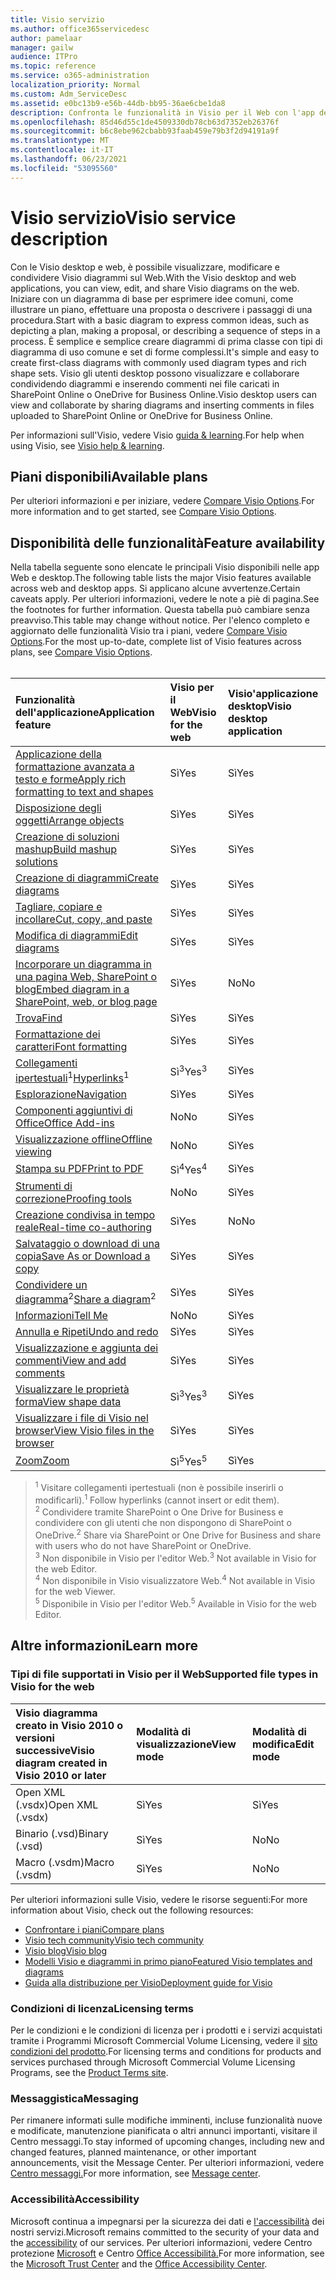 ```yaml
---
title: Visio servizio
ms.author: office365servicedesc
author: pamelaar
manager: gailw
audience: ITPro
ms.topic: reference
ms.service: o365-administration
localization_priority: Normal
ms.custom: Adm_ServiceDesc
ms.assetid: e0bc13b9-e56b-44db-bb95-36ae6cbe1da8
description: Confronta le funzionalità in Visio per il Web con l'app desktop Visio desktop.
ms.openlocfilehash: 85d46d55c1de4509330db78cb63d7352eb26376f
ms.sourcegitcommit: b6c8ebe962cbabb93faab459e79b3f2d94191a9f
ms.translationtype: MT
ms.contentlocale: it-IT
ms.lasthandoff: 06/23/2021
ms.locfileid: "53095560"
---
```

# <a name="visio-service-description"></a><span data-ttu-id="745fb-103">Visio servizio</span><span class="sxs-lookup"><span data-stu-id="745fb-103">Visio service description</span></span>

<span data-ttu-id="745fb-104">Con le Visio desktop e web, è possibile visualizzare, modificare e condividere Visio diagrammi sul Web.</span><span class="sxs-lookup"><span data-stu-id="745fb-104">With the Visio desktop and web applications, you can view, edit, and share Visio diagrams on the web.</span></span> <span data-ttu-id="745fb-105">Iniziare con un diagramma di base per esprimere idee comuni, come illustrare un piano, effettuare una proposta o descrivere i passaggi di una procedura.</span><span class="sxs-lookup"><span data-stu-id="745fb-105">Start with a basic diagram to express common ideas, such as depicting a plan, making a proposal, or describing a sequence of steps in a process.</span></span> <span data-ttu-id="745fb-106">È semplice e semplice creare diagrammi di prima classe con tipi di diagramma di uso comune e set di forme complessi.</span><span class="sxs-lookup"><span data-stu-id="745fb-106">It's simple and easy to create first-class diagrams with commonly used diagram types and rich shape sets.</span></span> <span data-ttu-id="745fb-107">Visio gli utenti desktop possono visualizzare e collaborare condividendo diagrammi e inserendo commenti nei file caricati in SharePoint Online o OneDrive for Business Online.</span><span class="sxs-lookup"><span data-stu-id="745fb-107">Visio desktop users can view and collaborate by sharing diagrams and inserting comments in files uploaded to SharePoint Online or OneDrive for Business Online.</span></span>

<span data-ttu-id="745fb-108">Per informazioni sull'Visio, vedere Visio [guida & learning](https://support.office.com/visio).</span><span class="sxs-lookup"><span data-stu-id="745fb-108">For help when using Visio, see [Visio help & learning](https://support.office.com/visio).</span></span>

## <a name="available-plans"></a><span data-ttu-id="745fb-109">Piani disponibili</span><span class="sxs-lookup"><span data-stu-id="745fb-109">Available plans</span></span>

<span data-ttu-id="745fb-110">Per ulteriori informazioni e per iniziare, vedere [Compare Visio Options](https://www.microsoft.com/microsoft-365/visio/microsoft-visio-plans-and-pricing-compare-visio-options).</span><span class="sxs-lookup"><span data-stu-id="745fb-110">For more information and to get started, see [Compare Visio Options](https://www.microsoft.com/microsoft-365/visio/microsoft-visio-plans-and-pricing-compare-visio-options).</span></span>
  
## <a name="feature-availability"></a><span data-ttu-id="745fb-111">Disponibilità delle funzionalità</span><span class="sxs-lookup"><span data-stu-id="745fb-111">Feature availability</span></span>

<span data-ttu-id="745fb-112">Nella tabella seguente sono elencate le principali Visio disponibili nelle app Web e desktop.</span><span class="sxs-lookup"><span data-stu-id="745fb-112">The following table lists the major Visio features available across web and desktop apps.</span></span> <span data-ttu-id="745fb-113">Si applicano alcune avvertenze.</span><span class="sxs-lookup"><span data-stu-id="745fb-113">Certain caveats apply.</span></span> <span data-ttu-id="745fb-114">Per ulteriori informazioni, vedere le note a piè di pagina.</span><span class="sxs-lookup"><span data-stu-id="745fb-114">See the footnotes for further information.</span></span> <span data-ttu-id="745fb-115">Questa tabella può cambiare senza preavviso.</span><span class="sxs-lookup"><span data-stu-id="745fb-115">This table may change without notice.</span></span> <span data-ttu-id="745fb-116">Per l'elenco completo e aggiornato delle funzionalità Visio tra i piani, vedere [Compare Visio Options](https://www.microsoft.com/microsoft-365/visio/microsoft-visio-plans-and-pricing-compare-visio-options).</span><span class="sxs-lookup"><span data-stu-id="745fb-116">For the most up-to-date, complete list of Visio features across plans, see [Compare Visio Options](https://www.microsoft.com/microsoft-365/visio/microsoft-visio-plans-and-pricing-compare-visio-options).</span></span><br><br> 

| <span data-ttu-id="745fb-117">Funzionalità dell'applicazione</span><span class="sxs-lookup"><span data-stu-id="745fb-117">Application feature</span></span> | <span data-ttu-id="745fb-118">Visio per il Web</span><span class="sxs-lookup"><span data-stu-id="745fb-118">Visio for the web</span></span> | <span data-ttu-id="745fb-119">Visio'applicazione desktop</span><span class="sxs-lookup"><span data-stu-id="745fb-119">Visio desktop application</span></span> |
|:-----|:-----|:-----|
|[<span data-ttu-id="745fb-120">Applicazione della formattazione avanzata a testo e forme</span><span class="sxs-lookup"><span data-stu-id="745fb-120">Apply rich formatting to text and shapes</span></span>](visio-features.md#apply-rich-formatting-to-text-and-shapes)|<span data-ttu-id="745fb-121">Sì</span><span class="sxs-lookup"><span data-stu-id="745fb-121">Yes</span></span> |<span data-ttu-id="745fb-122">Sì</span><span class="sxs-lookup"><span data-stu-id="745fb-122">Yes</span></span> |
|[<span data-ttu-id="745fb-123">Disposizione degli oggetti</span><span class="sxs-lookup"><span data-stu-id="745fb-123">Arrange objects</span></span>](visio-features.md#arrange-objects)|<span data-ttu-id="745fb-124">Sì</span><span class="sxs-lookup"><span data-stu-id="745fb-124">Yes</span></span> |<span data-ttu-id="745fb-125">Sì</span><span class="sxs-lookup"><span data-stu-id="745fb-125">Yes</span></span> |
|[<span data-ttu-id="745fb-126">Creazione di soluzioni mashup</span><span class="sxs-lookup"><span data-stu-id="745fb-126">Build mashup solutions</span></span>](visio-features.md#build-mashup-solutions)|<span data-ttu-id="745fb-127">Sì</span><span class="sxs-lookup"><span data-stu-id="745fb-127">Yes</span></span> |<span data-ttu-id="745fb-128">Sì</span><span class="sxs-lookup"><span data-stu-id="745fb-128">Yes</span></span> |
|[<span data-ttu-id="745fb-129">Creazione di diagrammi</span><span class="sxs-lookup"><span data-stu-id="745fb-129">Create diagrams</span></span>](visio-features.md#create-diagrams)|<span data-ttu-id="745fb-130">Sì</span><span class="sxs-lookup"><span data-stu-id="745fb-130">Yes</span></span> |<span data-ttu-id="745fb-131">Sì</span><span class="sxs-lookup"><span data-stu-id="745fb-131">Yes</span></span> |
|[<span data-ttu-id="745fb-132">Tagliare, copiare e incollare</span><span class="sxs-lookup"><span data-stu-id="745fb-132">Cut, copy, and paste</span></span>](visio-features.md#cut-copy-and-paste)|<span data-ttu-id="745fb-133">Sì</span><span class="sxs-lookup"><span data-stu-id="745fb-133">Yes</span></span> |<span data-ttu-id="745fb-134">Sì</span><span class="sxs-lookup"><span data-stu-id="745fb-134">Yes</span></span> |
|[<span data-ttu-id="745fb-135">Modifica di diagrammi</span><span class="sxs-lookup"><span data-stu-id="745fb-135">Edit diagrams</span></span>](visio-features.md#edit-diagrams)|<span data-ttu-id="745fb-136">Sì</span><span class="sxs-lookup"><span data-stu-id="745fb-136">Yes</span></span> |<span data-ttu-id="745fb-137">Sì</span><span class="sxs-lookup"><span data-stu-id="745fb-137">Yes</span></span> |
|[<span data-ttu-id="745fb-138">Incorporare un diagramma in una pagina Web, SharePoint o blog</span><span class="sxs-lookup"><span data-stu-id="745fb-138">Embed diagram in a SharePoint, web, or blog page</span></span>](visio-features.md#embed-diagram-in-a-sharepoint-web-or-blog-page)|<span data-ttu-id="745fb-139">Sì</span><span class="sxs-lookup"><span data-stu-id="745fb-139">Yes</span></span> |<span data-ttu-id="745fb-140">No</span><span class="sxs-lookup"><span data-stu-id="745fb-140">No</span></span> |
|[<span data-ttu-id="745fb-141">Trova</span><span class="sxs-lookup"><span data-stu-id="745fb-141">Find</span></span>](visio-features.md#find)|<span data-ttu-id="745fb-142">Sì</span><span class="sxs-lookup"><span data-stu-id="745fb-142">Yes</span></span> |<span data-ttu-id="745fb-143">Sì</span><span class="sxs-lookup"><span data-stu-id="745fb-143">Yes</span></span> |
|[<span data-ttu-id="745fb-144">Formattazione dei caratteri</span><span class="sxs-lookup"><span data-stu-id="745fb-144">Font formatting</span></span>](visio-features.md#font-formatting)|<span data-ttu-id="745fb-145">Sì</span><span class="sxs-lookup"><span data-stu-id="745fb-145">Yes</span></span> |<span data-ttu-id="745fb-146">Sì</span><span class="sxs-lookup"><span data-stu-id="745fb-146">Yes</span></span> |
|<span data-ttu-id="745fb-147">[Collegamenti ipertestuali](visio-features.md#hyperlinks)<sup>1</sup></span><span class="sxs-lookup"><span data-stu-id="745fb-147">[Hyperlinks](visio-features.md#hyperlinks)<sup>1</sup></span></span>|<span data-ttu-id="745fb-148">Sì<sup>3</sup></span><span class="sxs-lookup"><span data-stu-id="745fb-148">Yes<sup>3</sup></span></span>|<span data-ttu-id="745fb-149">Sì</span><span class="sxs-lookup"><span data-stu-id="745fb-149">Yes</span></span> |
|[<span data-ttu-id="745fb-150">Esplorazione</span><span class="sxs-lookup"><span data-stu-id="745fb-150">Navigation</span></span>](visio-features.md#navigation)|<span data-ttu-id="745fb-151">Sì</span><span class="sxs-lookup"><span data-stu-id="745fb-151">Yes</span></span> |<span data-ttu-id="745fb-152">Sì</span><span class="sxs-lookup"><span data-stu-id="745fb-152">Yes</span></span> |
|[<span data-ttu-id="745fb-153">Componenti aggiuntivi di Office</span><span class="sxs-lookup"><span data-stu-id="745fb-153">Office Add-ins</span></span>](visio-features.md#office-add-ins)|<span data-ttu-id="745fb-154">No</span><span class="sxs-lookup"><span data-stu-id="745fb-154">No</span></span> |<span data-ttu-id="745fb-155">Sì</span><span class="sxs-lookup"><span data-stu-id="745fb-155">Yes</span></span> |
|[<span data-ttu-id="745fb-156">Visualizzazione offline</span><span class="sxs-lookup"><span data-stu-id="745fb-156">Offline viewing</span></span>](visio-features.md#offline-viewing)|<span data-ttu-id="745fb-157">No</span><span class="sxs-lookup"><span data-stu-id="745fb-157">No</span></span> |<span data-ttu-id="745fb-158">Sì</span><span class="sxs-lookup"><span data-stu-id="745fb-158">Yes</span></span> |
|[<span data-ttu-id="745fb-159">Stampa su PDF</span><span class="sxs-lookup"><span data-stu-id="745fb-159">Print to PDF</span></span>](visio-features.md#print-to-pdf)|<span data-ttu-id="745fb-160">Sì<sup>4</sup></span><span class="sxs-lookup"><span data-stu-id="745fb-160">Yes<sup>4</sup></span></span>|<span data-ttu-id="745fb-161">Sì</span><span class="sxs-lookup"><span data-stu-id="745fb-161">Yes</span></span> |
|[<span data-ttu-id="745fb-162">Strumenti di correzione</span><span class="sxs-lookup"><span data-stu-id="745fb-162">Proofing tools</span></span>](visio-features.md#proofing-tools)|<span data-ttu-id="745fb-163">No</span><span class="sxs-lookup"><span data-stu-id="745fb-163">No</span></span> |<span data-ttu-id="745fb-164">Sì</span><span class="sxs-lookup"><span data-stu-id="745fb-164">Yes</span></span> |
|[<span data-ttu-id="745fb-165">Creazione condivisa in tempo reale</span><span class="sxs-lookup"><span data-stu-id="745fb-165">Real-time co-authoring</span></span>](visio-features.md#real-time-co-authoring)|<span data-ttu-id="745fb-166">Sì</span><span class="sxs-lookup"><span data-stu-id="745fb-166">Yes</span></span> |<span data-ttu-id="745fb-167">No</span><span class="sxs-lookup"><span data-stu-id="745fb-167">No</span></span> |
|[<span data-ttu-id="745fb-168">Salvataggio o download di una copia</span><span class="sxs-lookup"><span data-stu-id="745fb-168">Save As or Download a copy</span></span>](visio-features.md#save-as-or-download-a-copy)|<span data-ttu-id="745fb-169">Sì</span><span class="sxs-lookup"><span data-stu-id="745fb-169">Yes</span></span> |<span data-ttu-id="745fb-170">Sì</span><span class="sxs-lookup"><span data-stu-id="745fb-170">Yes</span></span> |
|<span data-ttu-id="745fb-171">[Condividere un diagramma](visio-features.md#share-a-diagram)<sup>2</sup></span><span class="sxs-lookup"><span data-stu-id="745fb-171">[Share a diagram](visio-features.md#share-a-diagram)<sup>2</sup></span></span>|<span data-ttu-id="745fb-172">Sì</span><span class="sxs-lookup"><span data-stu-id="745fb-172">Yes</span></span> |<span data-ttu-id="745fb-173">Sì</span><span class="sxs-lookup"><span data-stu-id="745fb-173">Yes</span></span> |
|[<span data-ttu-id="745fb-174">Informazioni</span><span class="sxs-lookup"><span data-stu-id="745fb-174">Tell Me</span></span>](visio-features.md#tell-me)|<span data-ttu-id="745fb-175">No</span><span class="sxs-lookup"><span data-stu-id="745fb-175">No</span></span> |<span data-ttu-id="745fb-176">Sì</span><span class="sxs-lookup"><span data-stu-id="745fb-176">Yes</span></span> |
|[<span data-ttu-id="745fb-177">Annulla e Ripeti</span><span class="sxs-lookup"><span data-stu-id="745fb-177">Undo and redo</span></span>](visio-features.md#undo-and-redo)|<span data-ttu-id="745fb-178">Sì</span><span class="sxs-lookup"><span data-stu-id="745fb-178">Yes</span></span> |<span data-ttu-id="745fb-179">Sì</span><span class="sxs-lookup"><span data-stu-id="745fb-179">Yes</span></span> |
|[<span data-ttu-id="745fb-180">Visualizzazione e aggiunta dei commenti</span><span class="sxs-lookup"><span data-stu-id="745fb-180">View and add comments</span></span>](visio-features.md#view-and-add-comments)|<span data-ttu-id="745fb-181">Sì</span><span class="sxs-lookup"><span data-stu-id="745fb-181">Yes</span></span> |<span data-ttu-id="745fb-182">Sì</span><span class="sxs-lookup"><span data-stu-id="745fb-182">Yes</span></span> |
|[<span data-ttu-id="745fb-183">Visualizzare le proprietà forma</span><span class="sxs-lookup"><span data-stu-id="745fb-183">View shape data</span></span>](visio-features.md#view-shape-data)|<span data-ttu-id="745fb-184">Sì<sup>3</sup></span><span class="sxs-lookup"><span data-stu-id="745fb-184">Yes<sup>3</sup></span></span>|<span data-ttu-id="745fb-185">Sì</span><span class="sxs-lookup"><span data-stu-id="745fb-185">Yes</span></span> |
|[<span data-ttu-id="745fb-186">Visualizzare i file di Visio nel browser</span><span class="sxs-lookup"><span data-stu-id="745fb-186">View Visio files in the browser</span></span>](visio-features.md#view-visio-files-in-the-browser)|<span data-ttu-id="745fb-187">Sì</span><span class="sxs-lookup"><span data-stu-id="745fb-187">Yes</span></span> |<span data-ttu-id="745fb-188">Sì</span><span class="sxs-lookup"><span data-stu-id="745fb-188">Yes</span></span> |
|[<span data-ttu-id="745fb-189">Zoom</span><span class="sxs-lookup"><span data-stu-id="745fb-189">Zoom</span></span>](visio-features.md#zoom)|<span data-ttu-id="745fb-190">Sì<sup>5</sup></span><span class="sxs-lookup"><span data-stu-id="745fb-190">Yes<sup>5</sup></span></span>|<span data-ttu-id="745fb-191">Sì</span><span class="sxs-lookup"><span data-stu-id="745fb-191">Yes</span></span> |

> <span data-ttu-id="745fb-192"><sup>1</sup> Visitare collegamenti ipertestuali (non è possibile inserirli o modificarli).</span><span class="sxs-lookup"><span data-stu-id="745fb-192"><sup>1</sup> Follow hyperlinks (cannot insert or edit them).</span></span>
<br/><span data-ttu-id="745fb-193"><sup>2</sup> Condividere tramite SharePoint o One Drive for Business e condividere con gli utenti che non dispongono di SharePoint o OneDrive.</span><span class="sxs-lookup"><span data-stu-id="745fb-193"><sup>2</sup> Share via SharePoint or One Drive for Business and share with users who do not have SharePoint or OneDrive.</span></span>
<br/><span data-ttu-id="745fb-194"><sup>3</sup> Non disponibile in Visio per l'editor Web.</span><span class="sxs-lookup"><span data-stu-id="745fb-194"><sup>3</sup> Not available in Visio for the web Editor.</span></span>
<br/><span data-ttu-id="745fb-195"><sup>4</sup> Non disponibile in Visio visualizzatore Web.</span><span class="sxs-lookup"><span data-stu-id="745fb-195"><sup>4</sup> Not available in Visio for the web Viewer.</span></span>
<br/><span data-ttu-id="745fb-196"><sup>5</sup> Disponibile in Visio per l'editor Web.</span><span class="sxs-lookup"><span data-stu-id="745fb-196"><sup>5</sup> Available in Visio for the web Editor.</span></span>

## <a name="learn-more"></a><span data-ttu-id="745fb-197">Altre informazioni</span><span class="sxs-lookup"><span data-stu-id="745fb-197">Learn more</span></span>

### <a name="supported-file-types-in-visio-for-the-web"></a><span data-ttu-id="745fb-198">Tipi di file supportati in Visio per il Web</span><span class="sxs-lookup"><span data-stu-id="745fb-198">Supported file types in Visio for the web</span></span>

| <span data-ttu-id="745fb-199">Visio diagramma creato in Visio 2010 o versioni successive</span><span class="sxs-lookup"><span data-stu-id="745fb-199">Visio diagram created in Visio 2010 or later</span></span> | <span data-ttu-id="745fb-200">Modalità di visualizzazione</span><span class="sxs-lookup"><span data-stu-id="745fb-200">View mode</span></span> | <span data-ttu-id="745fb-201">Modalità di modifica</span><span class="sxs-lookup"><span data-stu-id="745fb-201">Edit mode</span></span> |
|:-----|:-----|:-----|
|<span data-ttu-id="745fb-202">Open XML (.vsdx)</span><span class="sxs-lookup"><span data-stu-id="745fb-202">Open XML (.vsdx)</span></span>  <br/> |<span data-ttu-id="745fb-203">Sì</span><span class="sxs-lookup"><span data-stu-id="745fb-203">Yes</span></span>  <br/> |<span data-ttu-id="745fb-204">Sì</span><span class="sxs-lookup"><span data-stu-id="745fb-204">Yes</span></span>  <br/> |
|<span data-ttu-id="745fb-205">Binario (.vsd)</span><span class="sxs-lookup"><span data-stu-id="745fb-205">Binary (.vsd)</span></span>  <br/> |<span data-ttu-id="745fb-206">Sì</span><span class="sxs-lookup"><span data-stu-id="745fb-206">Yes</span></span>  <br/> |<span data-ttu-id="745fb-207">No</span><span class="sxs-lookup"><span data-stu-id="745fb-207">No</span></span>  <br/> |
|<span data-ttu-id="745fb-208">Macro (.vsdm)</span><span class="sxs-lookup"><span data-stu-id="745fb-208">Macro (.vsdm)</span></span>  <br/> |<span data-ttu-id="745fb-209">Sì</span><span class="sxs-lookup"><span data-stu-id="745fb-209">Yes</span></span>  <br/> |<span data-ttu-id="745fb-210">No</span><span class="sxs-lookup"><span data-stu-id="745fb-210">No</span></span>  <br/> |

<span data-ttu-id="745fb-211">Per ulteriori informazioni sulle Visio, vedere le risorse seguenti:</span><span class="sxs-lookup"><span data-stu-id="745fb-211">For more information about Visio, check out the following resources:</span></span>

- [<span data-ttu-id="745fb-212">Confrontare i piani</span><span class="sxs-lookup"><span data-stu-id="745fb-212">Compare plans</span></span>](https://www.microsoft.com/microsoft-365/visio/microsoft-visio-plans-and-pricing-compare-visio-options)
- [<span data-ttu-id="745fb-213">Visio tech community</span><span class="sxs-lookup"><span data-stu-id="745fb-213">Visio tech community</span></span>](https://techcommunity.microsoft.com/t5/microsoft-teams/ct-p/MicrosoftTeams)
- [<span data-ttu-id="745fb-214">Visio blog</span><span class="sxs-lookup"><span data-stu-id="745fb-214">Visio blog</span></span>](https://techcommunity.microsoft.com/t5/visio-blog/bg-p/VisioBlog)
- [<span data-ttu-id="745fb-215">Modelli Visio e diagrammi in primo piano</span><span class="sxs-lookup"><span data-stu-id="745fb-215">Featured Visio templates and diagrams</span></span>](https://go.microsoft.com/fwlink/p/?linkid=2157372)
- [<span data-ttu-id="745fb-216">Guida alla distribuzione per Visio</span><span class="sxs-lookup"><span data-stu-id="745fb-216">Deployment guide for Visio</span></span>](/deployoffice/deployment-guide-for-visio)

### <a name="licensing-terms"></a><span data-ttu-id="745fb-217">Condizioni di licenza</span><span class="sxs-lookup"><span data-stu-id="745fb-217">Licensing terms</span></span>

<span data-ttu-id="745fb-218">Per le condizioni e le condizioni di licenza per i prodotti e i servizi acquistati tramite i Programmi Microsoft Commercial Volume Licensing, vedere il [sito condizioni del prodotto](https://www.microsoft.com/licensing/terms/).</span><span class="sxs-lookup"><span data-stu-id="745fb-218">For licensing terms and conditions for products and services purchased through Microsoft Commercial Volume Licensing Programs, see the [Product Terms site](https://www.microsoft.com/licensing/terms/).</span></span>

### <a name="messaging"></a><span data-ttu-id="745fb-219">Messaggistica</span><span class="sxs-lookup"><span data-stu-id="745fb-219">Messaging</span></span>

<span data-ttu-id="745fb-220">Per rimanere informati sulle modifiche imminenti, incluse funzionalità nuove e modificate, manutenzione pianificata o altri annunci importanti, visitare il Centro messaggi.</span><span class="sxs-lookup"><span data-stu-id="745fb-220">To stay informed of upcoming changes, including new and changed features, planned maintenance, or other important announcements, visit the Message Center.</span></span> <span data-ttu-id="745fb-221">Per ulteriori informazioni, vedere [Centro messaggi.](/microsoft-365/admin/manage/message-center)</span><span class="sxs-lookup"><span data-stu-id="745fb-221">For more information, see [Message center](/microsoft-365/admin/manage/message-center).</span></span>

### <a name="accessibility"></a><span data-ttu-id="745fb-222">Accessibilità</span><span class="sxs-lookup"><span data-stu-id="745fb-222">Accessibility</span></span>

<span data-ttu-id="745fb-223">Microsoft continua a impegnarsi per la sicurezza dei dati e [l'accessibilità](https://www.microsoft.com/trust-center/compliance/accessibility) dei nostri servizi.</span><span class="sxs-lookup"><span data-stu-id="745fb-223">Microsoft remains committed to the security of your data and the [accessibility](https://www.microsoft.com/trust-center/compliance/accessibility) of our services.</span></span> <span data-ttu-id="745fb-224">Per ulteriori informazioni, vedere Centro protezione [Microsoft](https://www.microsoft.com/trust-center) e Centro [Office Accessibilità.](https://support.office.com/article/ecab0fcf-d143-4fe8-a2ff-6cd596bddc6d)</span><span class="sxs-lookup"><span data-stu-id="745fb-224">For more information, see the [Microsoft Trust Center](https://www.microsoft.com/trust-center) and the [Office Accessibility Center](https://support.office.com/article/ecab0fcf-d143-4fe8-a2ff-6cd596bddc6d).</span></span>
